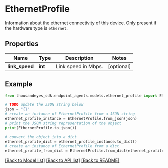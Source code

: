 # EthernetProfile

Information about the ethernet connectivity of this device. Only present if the hardware type is `ethernet`. 

## Properties

Name | Type | Description | Notes
------------ | ------------- | ------------- | -------------
**link_speed** | **int** | Link speed in Mbps. | [optional] 

## Example

```python
from thousandeyes_sdk.endpoint_agents.models.ethernet_profile import EthernetProfile

# TODO update the JSON string below
json = "{}"
# create an instance of EthernetProfile from a JSON string
ethernet_profile_instance = EthernetProfile.from_json(json)
# print the JSON string representation of the object
print(EthernetProfile.to_json())

# convert the object into a dict
ethernet_profile_dict = ethernet_profile_instance.to_dict()
# create an instance of EthernetProfile from a dict
ethernet_profile_from_dict = EthernetProfile.from_dict(ethernet_profile_dict)
```
[[Back to Model list]](../README.md#documentation-for-models) [[Back to API list]](../README.md#documentation-for-api-endpoints) [[Back to README]](../README.md)


